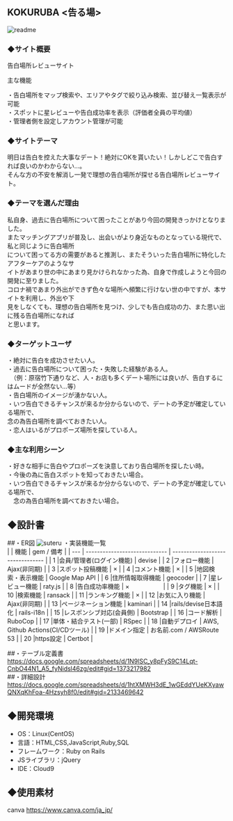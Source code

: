 ## KOKURUBA <告る場>

![readme](https://user-images.githubusercontent.com/94063037/168276636-f3924304-9f04-48af-8031-1956e496db62.gif)

### ◆サイト概要
告白場所レビューサイト</br>

主な機能</br>

・告白場所をマップ検索や、エリアやタグで絞り込み検索、並び替え一覧表示が可能</br>
・スポットに星レビューや告白成功率を表示（評価者全員の平均値）</br>
・管理者側を設定しアカウント管理が可能

### ◆サイトテーマ
明日は告白を控えた大事なデート！絶対にOKを貰いたい！しかしどこで告白すれば良いのかわからない…。</br>
そんな方の不安を解消し一発で理想の告白場所が探せる告白場所レビューサイト。

### ◆テーマを選んだ理由
私自身、過去に告白場所について困ったことがあり今回の開発きっかけとなりました。</br>
またマッチングアプリが普及し、出会いがより身近なものとなっている現代で、私と同じように告白場所</br>
について困ってる方の需要があると推測し、またそういった告白場所に特化したアフターケアのようなサ</br>
イトがあまり世の中にあまり見かけられなかった為、自身で作成しようと今回の開発に至りました。</br>
コロナ禍であまり外出ができず色々な場所へ頻繁に行けない世の中ですが、本サイトを利用し、外出や下</br>
見をしなくても、理想の告白場所を見つけ、少しでも告白成功の力、また思い出に残る告白場所になれば</br>
と思います。

### ◆ターゲットユーザ
・絶対に告白を成功させたい人。</br>
・過去に告白場所について困った・失敗した経験がある人。</br>
　（例：原宿竹下通りなど、人・お店も多くデート場所には良いが、告白するにはムードが全然ない…等）</br>
・告白場所のイメージが湧かない人。</br>
・いつ告白できるチャンスが来るか分からないので、デートの予定が確定している場所で、</br>
  念の為告白場所を調べておきたい人。</br>
・恋人はいるがプロポーズ場所を探している人。

### ◆主な利用シーン
・好きな相手に告白やプロポーズを決意しており告白場所を探したい時。</br>
・今後の為に告白スポットを知っておきたい場合。</br>
・いつ告白できるチャンスが来るか分からないので、デートの予定が確定している場所で、</br>
　念の為告白場所を調べておきたい場合。

## ◆設計書
##・ER図
![suteru](https://user-images.githubusercontent.com/94063037/168416198-66ff953a-1e71-4087-9fc8-cc19eddf53c8.png)
・実装機能一覧</br>
|     | 機能                          |  gem / 備考                      |
| --- | ----------------------------- | -------------------------------- |
|  1  |会員/管理者(ログイン機能)      | devise                           |
|  2  |フォロー機能                   | Ajax(非同期)                     |
|  3  |スポット投稿機能               | ×                                |
|  4  |コメント機能                   | ×                                |
|  5  |地図検索・表示機能             | Google Map API                   |
|  6  |住所情報取得機能               | geocoder                         |
|  7  |星レビュー機能                 | raty.js                          |
|  8  |告白成功率機能                 | × 　　　　　                     |
|  9  |タグ機能                       | ×                                |
|  10 |検索機能                       | ransack                          |
|  11 |ランキング機能                 | ×                                |
|  12 |お気に入り機能                 | Ajax(非同期)                     |
|  13 |ページネーション機能           | kaminari                         |
|  14 |rails/devise日本語化           | rails-i18n                       |
|  15 |レスポンシブ対応(会員側)       | Bootstrap                        |
|  16 |コード解析                     | RuboCop                          |
|  17 |単体・結合テスト(一部)	      | RSpec                            |
|  18 |自動デプロイ                   | AWS, Github Actions(CI/CDツール) |
|  19 |ドメイン指定                   | お名前.com / AWSRoute 53         |
|  20 |https設定                      | Certbot                          |

##・テーブル定義書</br>
https://docs.google.com/spreadsheets/d/1N9lSC_y8pFyS9C14Lqt-CnbO44N1_A5_fyNidsl46zg/edit#gid=1373217982</br>
##・詳細設計</br>
https://docs.google.com/spreadsheets/d/1htXMWH3dE_1wGEddYUeKXyawQNXqKhFoa-4Hzsyh8f0/edit#gid=2133469642

## ◆開発環境
- OS：Linux(CentOS)
- 言語：HTML,CSS,JavaScript,Ruby,SQL
- フレームワーク：Ruby on Rails
- JSライブラリ：jQuery
- IDE：Cloud9

## ◆使用素材
canva https://www.canva.com/ja_jp/